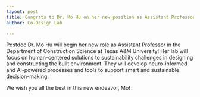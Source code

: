 ```yaml
---
layout: post
title: Congrats to Dr. Mo Hu on her new position as Assistant Professor at Texas A&M!
author: Co-Design Lab

---
```


Postdoc Dr. Mo Hu will begin her new role as Assistant Professor in the Department of Construction Science at Texas A&M University! Her lab will focus on human-centered solutions to sustainability challenges in designing and constructing the built environment. They will develop neuro-informed and AI-powered processes and tools to support smart and sustainable decision-making. 

We wish you all the best in this new endeavor, Mo!
